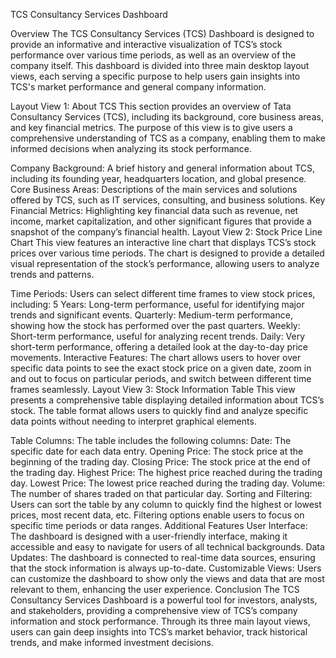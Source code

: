 TCS Consultancy Services Dashboard

Overview
The TCS Consultancy Services (TCS) Dashboard is designed to provide an informative and interactive visualization of TCS’s stock performance over various time periods, as well as an overview of the company itself. This dashboard is divided into three main desktop layout views, each serving a specific purpose to help users gain insights into TCS's market performance and general company information.

Layout View 1: About TCS
This section provides an overview of Tata Consultancy Services (TCS), including its background, core business areas, and key financial metrics. The purpose of this view is to give users a comprehensive understanding of TCS as a company, enabling them to make informed decisions when analyzing its stock performance.

Company Background: A brief history and general information about TCS, including its founding year, headquarters location, and global presence.
Core Business Areas: Descriptions of the main services and solutions offered by TCS, such as IT services, consulting, and business solutions.
Key Financial Metrics: Highlighting key financial data such as revenue, net income, market capitalization, and other significant figures that provide a snapshot of the company’s financial health.
Layout View 2: Stock Price Line Chart
This view features an interactive line chart that displays TCS’s stock prices over various time periods. The chart is designed to provide a detailed visual representation of the stock’s performance, allowing users to analyze trends and patterns.

Time Periods: Users can select different time frames to view stock prices, including:
5 Years: Long-term performance, useful for identifying major trends and significant events.
Quarterly: Medium-term performance, showing how the stock has performed over the past quarters.
Weekly: Short-term performance, useful for analyzing recent trends.
Daily: Very short-term performance, offering a detailed look at the day-to-day price movements.
Interactive Features: The chart allows users to hover over specific data points to see the exact stock price on a given date, zoom in and out to focus on particular periods, and switch between different time frames seamlessly.
Layout View 3: Stock Information Table
This view presents a comprehensive table displaying detailed information about TCS’s stock. The table format allows users to quickly find and analyze specific data points without needing to interpret graphical elements.

Table Columns: The table includes the following columns:
Date: The specific date for each data entry.
Opening Price: The stock price at the beginning of the trading day.
Closing Price: The stock price at the end of the trading day.
Highest Price: The highest price reached during the trading day.
Lowest Price: The lowest price reached during the trading day.
Volume: The number of shares traded on that particular day.
Sorting and Filtering: Users can sort the table by any column to quickly find the highest or lowest prices, most recent data, etc. Filtering options enable users to focus on specific time periods or data ranges.
Additional Features
User Interface: The dashboard is designed with a user-friendly interface, making it accessible and easy to navigate for users of all technical backgrounds.
Data Updates: The dashboard is connected to real-time data sources, ensuring that the stock information is always up-to-date.
Customizable Views: Users can customize the dashboard to show only the views and data that are most relevant to them, enhancing the user experience.
Conclusion
The TCS Consultancy Services Dashboard is a powerful tool for investors, analysts, and stakeholders, providing a comprehensive view of TCS’s company information and stock performance. Through its three main layout views, users can gain deep insights into TCS’s market behavior, track historical trends, and make informed investment decisions.

